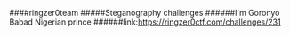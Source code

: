####ringzer0team
#####Steganography challenges
######I'm Goronyo Babad Nigerian prince
######link:https://ringzer0ctf.com/challenges/231
